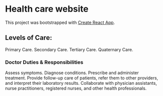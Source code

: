 # Health care website

This project was bootstrapped with [Create React App](https://health-care-services-2a2d9.web.app/).

## Levels of Care:

Primary Care.
Secondary Care.
Tertiary Care.
Quaternary Care.

### Doctor Duties & Responsibilities

Assess symptoms.
Diagnose conditions.
Prescribe and administer treatment.
Provide follow-up care of patients, refer them to other providers, and interpret their laboratory results.
Collaborate with physician assistants, nurse practitioners, registered nurses, and other health professionals.
